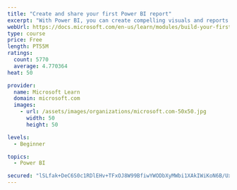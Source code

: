 ```yaml
---
title: "Create and share your first Power BI report"
excerpt: "With Power BI, you can create compelling visuals and reports. In this module, you learn how to use Power BI Desktop to connect to data, build visuals, and create a report that you can share with others in your organization. You then learn how to publish the report to the Power BI service, so that others can see your insights and benefit from your work."
webUrl: https://docs.microsoft.com/en-us/learn/modules/build-your-first-power-bi-report/
type: course
price: Free
length: PT55M
ratings:
  count: 5770
  average: 4.770364
heat: 50

provider:
  name: Microsoft Learn
  domain: microsoft.com
  images:
    - url: /assets/images/organizations/microsoft.com-50x50.jpg
      width: 50
      height: 50

levels:
  - Beginner

topics:
  - Power BI

secured: "lSLfak+DeC6S0c1RDlEHv+TFxOJ8W99BfiwYWODbXyMWbi1XAkIWiKoN6B/Ux2UctLLFxCt6O4EK/MQm7WIf3wjoGTkuC1pMh1i3Gm8Ks0FtJ4Jf0CAfJErzA+4u5dRDJ41djSH3pFvlz3SJPPS4sVDLzkj8MiMjEKhD32f49ZqE+G4my0ANWg2dCAdS1x/P9cIeZu/YWSM0g7j5rGohow1yBEY/3iCDCcqffoi7qQtlE9lzEO2LmiLkYym6rd7HZoCpxQ2WX3Inuu38rG6vlLAXYejr4sE7SvtLIGp40BWOTv7uGqh1IVTRpyIoCRSkyiOlEJ4dwtahhIaaMdnMFFLKaRhZspWQPB2SAd6D2GGbnyz5LYOf2YSnWT51wxtvk/LJBZGZ09hfKI6lTHDNo1yPDDkp21sOUFDFcCHT87w=;KLCYYdHRBKtYL5HFptjyMA=="
---
```


